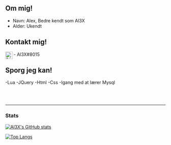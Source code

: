 ## Om mig!
- Navn: Alex, Bedre kendt som Al3X
- Alder: Ukendt



## Kontakt mig!
<img align="left" alt="Discord" width="23px" src="https://blog.logomyway.com/wp-content/uploads/2020/12/discord-mascot.png"/>
- Al3X#8015


## Sporg jeg kan!
-Lua
-JQuery
-Html
-Css
-Igang med at lærer Mysql


<br />
<br />

---

### Stats

[![Al3X's GitHub stats](https://github-readme-stats.vercel.app/api?username=Al3X-AL)](https://github.com) 

[![Top Langs](https://github-readme-stats.vercel.app/api/top-langs/?username=Al3X-AL&layout=compact)](https://github.com/)
